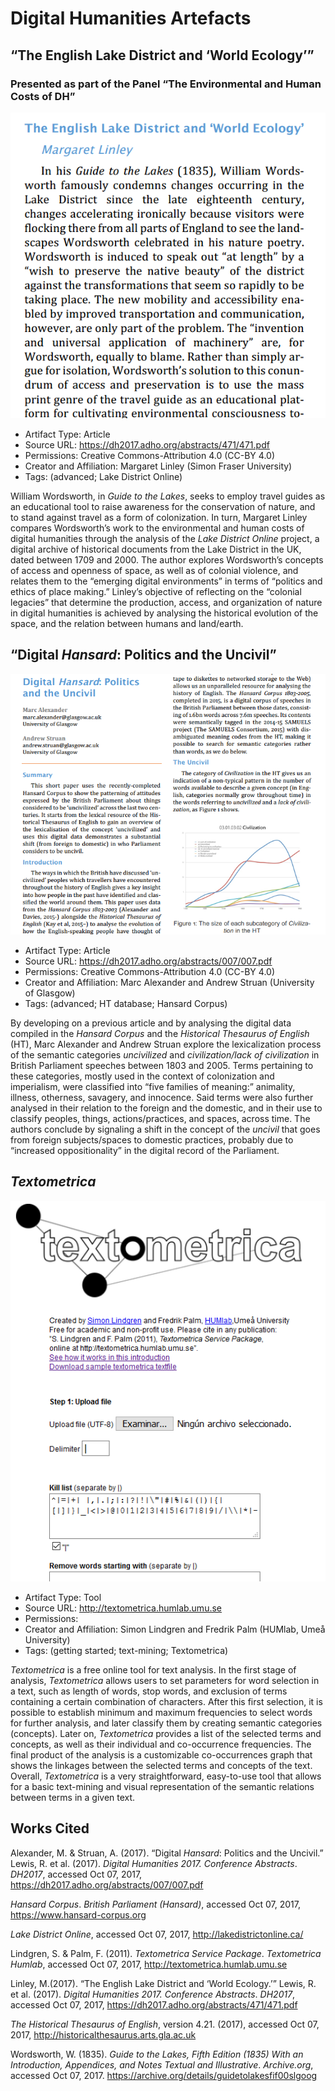 # Digital Humanities Artefacts

## “The English Lake District and ‘World Ecology’”

### Presented as part of the Panel “The Environmental and Human Costs of DH”

<p align="center"> 
<img src="https://github.com/LidiAzul/Digital-Humanities/blob/master/2017-10-07%20(5).png?raw=true">
</p>

* Artifact Type: Article
* Source URL: https://dh2017.adho.org/abstracts/471/471.pdf
* Permissions: Creative Commons-Attribution 4.0 (CC-BY 4.0)
* Creator and Affiliation: Margaret Linley (Simon Fraser University)
* Tags: (advanced; Lake District Online)

William Wordsworth, in *Guide to the Lakes*, seeks to employ travel guides as an educational tool to raise awareness for the conservation of nature, and to stand against travel as a form of colonization. In turn, Margaret Linley compares Wordsworth’s work to the environmental and human costs of digital humanities through the analysis of the *Lake District Online* project, a digital archive of historical documents from the Lake District in the UK, dated between 1709 and 2000. The author explores Wordsworth’s concepts of access and openness of space, as well as of colonial violence, and relates them to the “emerging digital environments” in terms of “politics and ethics of place making.” Linley’s objective of reflecting on the “colonial legacies” that determine the production, access, and organization of nature in digital humanities is achieved by analysing the historical evolution of the space, and the relation between humans and land/earth. 

## “Digital *Hansard*: Politics and the Uncivil” 

<p align="center"> 
<img src="https://github.com/LidiAzul/Digital-Humanities/blob/master/2017-10-07%20(3).png?raw=true">
</p>

* Artifact Type: Article
* Source URL: https://dh2017.adho.org/abstracts/007/007.pdf
* Permissions: Creative Commons-Attribution 4.0 (CC-BY 4.0)
* Creator and Affiliation: Marc Alexander and Andrew Struan (University of Glasgow)
* Tags: (advanced; HT database; Hansard Corpus)

By developing on a previous article and by analysing the digital data compiled in the *Hansard Corpus* and the *Historical Thesaurus of English* (HT), Marc Alexander and Andrew Struan explore the lexicalization process of the semantic categories *uncivilized* and *civilization/lack of civilization* in British Parliament speeches between 1803 and 2005. Terms pertaining to these categories, mostly used in the context of colonization and imperialism, were classified into “five families of meaning:” animality, illness, otherness, savagery, and innocence. Said terms were also further analysed in their relation to the foreign and the domestic, and in their use to classify peoples, things, actions/practices, and spaces, across time. The authors conclude by signaling a shift in the concept of the *uncivil* that goes from foreign subjects/spaces to domestic practices, probably due to “increased oppositionality” in the digital record of the Parliament.


## *Textometrica*

<p align="center"> 
<img src="https://github.com/LidiAzul/Digital-Humanities/blob/master/2017-10-07%20(7).png?raw=true">
</p>

* Artifact Type: Tool
* Source URL: http://textometrica.humlab.umu.se
* Permissions: 
* Creator and Affiliation: Simon Lindgren and Fredrik Palm (HUMlab, Umeå University)
* Tags: (getting started; text-mining; Textometrica)

*Textometrica* is a free online tool for text analysis. In the first stage of analysis, *Textometrica* allows users to set parameters for word selection in a text, such as length of words, stop words, and exclusion of terms containing a certain combination of characters. After this first selection, it is possible to establish minimum and maximum frequencies to select words for further analysis, and later classify them by creating semantic categories (concepts). Later on, *Textometrica* provides a list of the selected terms and concepts, as well as their individual and co-occurrence frequencies. The final product of the analysis is a customizable co-occurrences graph that shows the linkages between the selected terms and concepts of the text. Overall, *Textometrica* is a very straightforward, easy-to-use tool that allows for a basic text-mining and visual representation of the semantic relations between terms in a given text. 

## Works Cited

Alexander, M. & Struan, A. (2017). “Digital *Hansard*: Politics and the Uncivil.” Lewis, R. et al. (2017). *Digital Humanities 2017. Conference Abstracts*. *DH2017*, accessed Oct 07, 2017, https://dh2017.adho.org/abstracts/007/007.pdf

*Hansard Corpus*. *British Parliament (Hansard)*, accessed Oct 07, 2017, https://www.hansard-corpus.org

*Lake District Online*, accessed Oct 07, 2017, http://lakedistrictonline.ca/

Lindgren, S. & Palm, F. (2011). *Textometrica Service Package*. *Textometrica Humlab*, accessed Oct 07, 2017, http://textometrica.humlab.umu.se

Linley, M.(2017). “The English Lake District and ‘World Ecology.’” Lewis, R. et al. (2017). *Digital Humanities 2017. Conference Abstracts*. *DH2017*, accessed Oct 07, 2017, https://dh2017.adho.org/abstracts/471/471.pdf

*The Historical Thesaurus of English*, version 4.21. (2017), accessed Oct 07, 2017, http://historicalthesaurus.arts.gla.ac.uk

Wordsworth, W. (1835). *Guide to the Lakes, Fifth Edition (1835) With an Introduction, Appendices, and Notes Textual and Illustrative*. *Archive.org*, accessed Oct 07, 2017. https://archive.org/details/guidetolakesfif00slgoog
